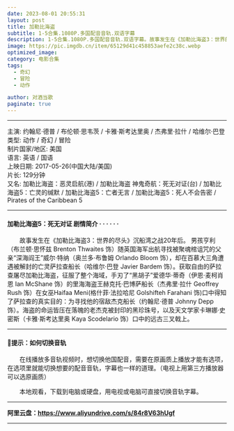 ```yaml
---
date: 2023-08-01 20:55:31
layout: post
title: 加勒比海盗
subtitle: 1-5合集.1080P.多国配音音轨.双语字幕
description: 1-5合集.1080P.多国配音音轨.双语字幕。故事发生在《加勒比海盗3：世界的尽头》沉船湾之战20年后。 男孩亨利随英国海军出航寻找被聚魂棺诅咒的父亲“深海阎王”威尔·特纳，却在百慕大三角遭遇被解封的亡灵萨拉查船长......
image: https://pic.imgdb.cn/item/65129d41c458853aefe2c38c.webp
optimized_image: 
category: 电影合集
tags:
  - 奇幻
  - 冒险
  - 动作

author: 对酒当歌
paginate: true
---
```


---

主演: 约翰尼·德普 / 布伦顿·思韦茨 / 卡雅·斯考达里奥 / 杰弗里·拉什 / 哈维尔·巴登  
类型: 动作 / 奇幻 / 冒险  
制片国家/地区: 美国  
语言: 英语  /  国语  
上映日期: 2017-05-26(中国大陆/美国)  
片长: 129分钟  
又名: 加勒比海盗：恶灵启航(港) / 加勒比海盗 神鬼奇航：死无对证(台) / 加勒比海盗5：亡灵的缄默 / 加勒比海盗5：亡者无言 / 加勒比海盗5：死人不会告密 / Pirates of the Caribbean 5  

---

#### 加勒比海盗5：死无对证 剧情简介 · · · · · ·

　　故事发生在《加勒比海盗3：世界的尽头》沉船湾之战20年后。 男孩亨利（布兰顿·思怀兹 Brenton Thwaites 饰）随英国海军出航寻找被聚魂棺诅咒的父亲“深海阎王”威尔·特纳（奥兰多·布鲁姆 Orlando Bloom 饰），却在百慕大三角遭遇被解封的亡灵萨拉查船长（哈维尔·巴登 Javier Bardem 饰）。获取自由的萨拉查屠尽加勒比海盗，征服了整个海域，手刃了“黑胡子”爱德华·蒂奇（伊恩·麦柯肖恩 Ian McShane 饰）的里海海盗王赫克托·巴博萨船长（杰弗里·拉什 Geoffrey Rush 饰）在女巫Haifaa Meni(格什菲·法拉哈尼 Golshifteh Farahani 饰)口中得知了萨拉查的真实目的：为寻找他的宿敌杰克船长（约翰尼·德普 Johnny Depp 饰）。海盗的命运皆压在落魄的老杰克被封印的黑珍珠号，以及天文学家卡琳娜·史密斯（卡雅·斯考达里奥 Kaya Scodelario 饰）口中的远古三叉戟上。

---

#### 🔔提示：如何切换音轨

　　在线播放多音轨视频时，想切换他国配音，需要在原画质上播放才能有选项，在选项里就能切换想要的配音音轨，字幕也一样的道理。（电视上用第三方播放器可以选原画质）

　　本地观看，下载到电脑或硬盘，用电视或电脑可直接切换音轨字幕。

---

**阿里云盘：<https://www.aliyundrive.com/s/84r8V63hUgf>**

---
